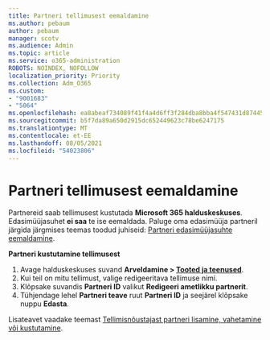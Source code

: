 ```yaml
---
title: Partneri tellimusest eemaldamine
ms.author: pebaum
author: pebaum
manager: scotv
ms.audience: Admin
ms.topic: article
ms.service: o365-administration
ROBOTS: NOINDEX, NOFOLLOW
localization_priority: Priority
ms.collection: Adm_O365
ms.custom:
- "9001683"
- "5064"
ms.openlocfilehash: ea8abeaf734089f41f4a4d6ff3f284dba8bba4f547431d87445c249983dccb55
ms.sourcegitcommit: b5f7da89a650d2915dc652449623c78be6247175
ms.translationtype: MT
ms.contentlocale: et-EE
ms.lasthandoff: 08/05/2021
ms.locfileid: "54023806"
---
```

# <a name="remove-a-partner-from-a-subscription"></a>Partneri tellimusest eemaldamine

Partnereid saab tellimusest kustutada **Microsoft 365 halduskeskuses**. Edasimüüjasuhet **ei saa** te ise eemaldada. Paluge oma edasimüüja partneril järgida järgmises teemas toodud juhiseid: [Partneri edasimüüjasuhte eemaldamine](https://docs.microsoft.com/partner-center/remove-a-relationship).

**Partneri kustutamine tellimusest**

1. Avage halduskeskuses suvand **Arveldamine > [Tooted ja teenused](https://go.microsoft.com/fwlink/p/?linkid=842054)**.
2. Kui teil on mitu tellimust, valige redigeeritava tellimuse nimi.
3. Klõpsake suvandis **Partneri ID** valikut **Redigeeri ametlikku partnerit**.
4. Tühjendage lehel **Partneri teave** ruut **Partneri ID** ja seejärel klõpsake nuppu **Edasta**.

Lisateavet vaadake teemast [Tellimisnõustajast partneri lisamine, vahetamine või kustutamine](https://docs.microsoft.com/microsoft-365/admin/misc/add-partner?view=o365-worldwide).
